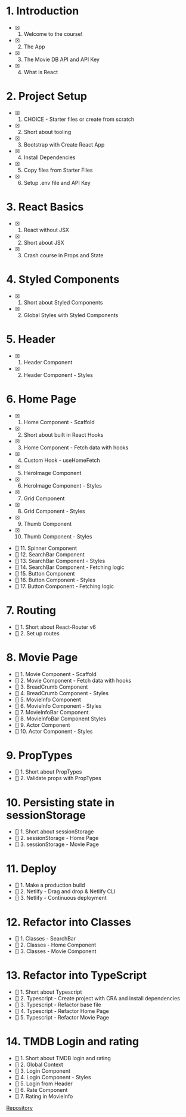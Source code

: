 # 1. Introduction

- [x] 1. Welcome to the course!
- [x] 2. The App
- [x] 3. The Movie DB API and API Key
- [x] 4. What is React

# 2. Project Setup

- [x] 1. CHOICE - Starter files or create from scratch
- [x] 2. Short about tooling
- [x] 3. Bootstrap with Create React App
- [x] 4. Install Dependencies
- [x] 5. Copy files from Starter Files
- [x] 6. Setup .env file and API Key

# 3. React Basics

- [x] 1. React without JSX
- [x] 2. Short about JSX
- [x] 3. Crash course in Props and State

# 4. Styled Components

- [x] 1. Short about Styled Components
- [x] 2. Global Styles with Styled Components

# 5. Header

- [x] 1. Header Component
- [x] 2. Header Component - Styles

# 6. Home Page

- [x] 1. Home Component - Scaffold
- [x] 2. Short about built in React Hooks
- [x] 3. Home Component - Fetch data with hooks
- [x] 4. Custom Hook - useHomeFetch
- [x] 5. HeroImage Component
- [x] 6. HeroImage Component - Styles
- [x] 7. Grid Component
- [x] 8. Grid Component - Styles
- [x] 9. Thumb Component
- [x] 10. Thumb Component - Styles
- [] 11. Spinner Component
- [] 12. SearchBar Component
- [] 13. SearchBar Component - Styles
- [] 14. SearchBar Component - Fetching logic
- [] 15. Button Component
- [] 16. Button Component - Styles
- [] 17. Button Component - Fetching logic

# 7. Routing

- [] 1. Short about React-Router v6
- [] 2. Set up routes

# 8. Movie Page

- [] 1. Movie Component - Scaffold
- [] 2. Movie Component - Fetch data with hooks
- [] 3. BreadCrumb Component
- [] 4. BreadCrumb Component - Styles
- [] 5. MovieInfo Component
- [] 6. MovieInfo Component - Styles
- [] 7. MovieInfoBar Component
- [] 8. MovieInfoBar Component Styles
- [] 9. Actor Component
- [] 10. Actor Component - Styles

# 9. PropTypes

- [] 1. Short about PropTypes
- [] 2. Validate props with PropTypes

# 10. Persisting state in sessionStorage

- [] 1. Short about sessionStorage
- [] 2. sessionStorage - Home Page
- [] 3. sessionStorage - Movie Page

# 11. Deploy

- [] 1. Make a production build
- [] 2. Netlify - Drag and drop & Netlify CLI
- [] 3. Netlify - Continuous deployment

# 12. Refactor into Classes

- [] 1. Classes - SearchBar
- [] 2. Classes - Home Component
- [] 3. Classes - Movie Component

# 13. Refactor into TypeScript

- [] 1. Short about Typescript
- [] 2. Typescript - Create project with CRA and install dependencies
- [] 3. Typescript - Refactor base file
- [] 4. Typescript - Refactor Home Page
- [] 5. Typescript - Refactor Movie Page

# 14. TMDB Login and rating

- [] 1. Short about TMDB login and rating
- [] 2. Global Context
- [] 3. Login Component
- [] 4. Login Component - Styles
- [] 5. Login from Header
- [] 6. Rate Component
- [] 7. Rating in MovieInfo

[Repository](https://github.com/weibenfalk/rmdb-v3)
